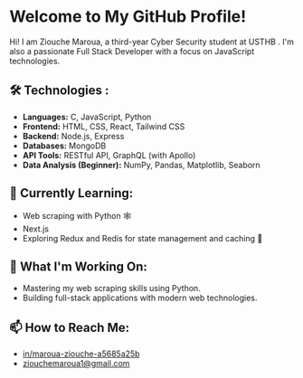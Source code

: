 # Welcome to My GitHub Profile! 

Hi! I am Ziouche Maroua,  a third-year Cyber Security student at USTHB . I'm also a passionate Full Stack Developer with a focus on JavaScript technologies.

## 🛠️ Technologies :
- **Languages:** C, JavaScript, Python
- **Frontend:** HTML, CSS, React, Tailwind CSS
- **Backend:** Node.js, Express
- **Databases:** MongoDB
- **API Tools:** RESTful API, GraphQL (with Apollo)
- **Data Analysis (Beginner):** NumPy, Pandas, Matplotlib, Seaborn

## 🌱 Currently Learning:
- Web scraping with Python 🕸️
- Next.js
- Exploring Redux and Redis for state management and caching 🔧

## 🔭 What I'm Working On:
- Mastering my web scraping skills using Python.
- Building full-stack applications with modern web technologies.

## 📫 How to Reach Me:
- [in/maroua-ziouche-a5685a25b](https://www.linkedin.com/in/maroua-ziouche-a5685a25b/)
- ziouchemaroua1@gmail.com



